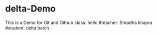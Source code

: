 # delta-Demo
This is a Demo for Git and Github class.
hello
#teacher:
 Shradha khapra
#student: 
delta batch
